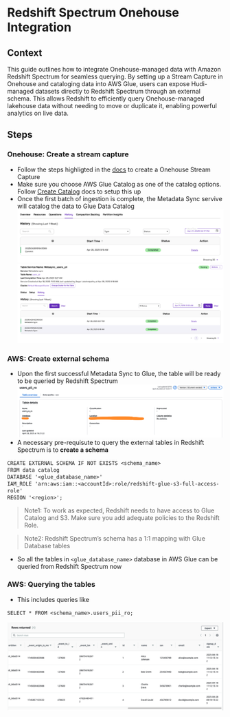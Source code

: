# Redshift Spectrum Onehouse Integration
## Context
This guide outlines how to integrate Onehouse-managed data with Amazon Redshift Spectrum for seamless querying. By setting up a Stream Capture in Onehouse and cataloging data into AWS Glue, users can expose Hudi-managed datasets directly to Redshift Spectrum through an external schema. This allows Redshift to efficiently query Onehouse-managed lakehouse data without needing to move or duplicate it, enabling powerful analytics on live data.
## Steps
### Onehouse: Create a stream capture
* Follow the steps highligted in the [docs](https://docs.onehouse.ai/docs/product/ingest-data/stream-captures) to create a Onehouse Stream Capture
* Make sure you choose AWS Glue Catalog as one of the catalog options. Follow [Create Catalog](https://docs.onehouse.ai/docs/product/ingest-data/catalogs/aws-glue-metastore) docs to setup this up
* Once the first batch of ingestion is complete, the Metadata Sync servive will catalog the data to Glue Data Catalog
  ![alt text](image-1.png)
  ![alt text](<image 2.png>)
### AWS: Create external schema
* Upon the first successful Metadata Sync to Glue, the table will be ready to be queried by Redshift Spectrum
![alt text](<image 3.png>)
* A necessary pre-requisute to query the external tables in Redshift Spectrum is to **create a schema**

```
CREATE EXTERNAL SCHEMA IF NOT EXISTS <schema_name>
FROM data catalog
DATABASE '<glue_database_name>'
IAM_ROLE 'arn:aws:iam::<accountId>:role/redshift-glue-s3-full-access-role'
REGION '<region>';
```
> Note1: To work as expected, Redshift needs to have access to Glue Catalog and S3. Make sure you add adequate policies to the Redshift Role. 

> Note2: Redshift Spectrum’s schema has a 1:1 mapping with Glue Database tables
* So all the tables in `<glue_database_name>` database in AWS Glue can be queried from Redshift Spectrum now

### AWS: Querying the tables
* This includes queries like
```
SELECT * FROM <schema_name>.users_pii_ro;
```
![alt text](<image 4.png>)
